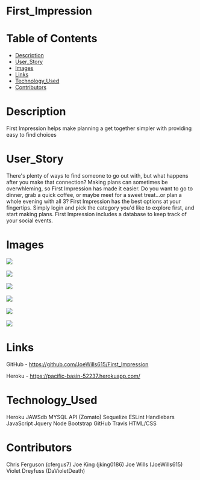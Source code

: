 # First_Impression
# Table of Contents
* [Description](#description)
* [User_Story](#user_story)
* [Images](#images)
* [Links](#links)
* [Technology_Used](#technology_used)
* [Contributors](#contributors)

# Description

First Impression helps make planning a get together simpler with providing easy to find choices

# User_Story

There's plenty of ways to find someone to go out with, but what happens after you make that connection? 
Making plans can sometimes be overwhleming, so First Impression has made it easier. Do you want to go to 
dinner, grab a quick coffee, or maybe meet for a sweet treat...or plan a whole evening with all 3? 
First Impression has the best options at your fingertips. Simply login and pick the category you'd like 
to explore first, and start making plans. First Impression includes a database to keep track of your
social events.

# Images

<img src="./images/note_taker_01.PNG">

  <br/>
  <br/>

  <img src="./images/note_taker_02.PNG">
  
  <br/>
  <br/>

  <img src="./images/note_taker_03.PNG">

  <br/>
  <br/>

  <img src="./images/note_taker_04.PNG">

  <br/>
  <br/>

  <img src="./images/note_taker_05.PNG">

  <br/> 
  <br/>

  <img src="./images/note_taker_06.PNG">

  <br/>

# Links

GitHub - https://github.com/JoeWills615/First_Impression

Heroku - https://pacific-basin-52237.herokuapp.com/

# Technology_Used

Heroku
JAWSdb
MYSQL
API (Zomato)
Sequelize
ESLint
Handlebars
JavaScript
Jquery
Node
Bootstrap
GitHub
Travis
HTML/CSS

# Contributors
Chris Ferguson (cfergus7)
Joe King (jking0186)
Joe Wills (JoeWills615)
Violet Dreyfuss (DaVioletDeath)
